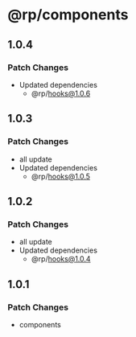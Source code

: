 # @rp/components

## 1.0.4

### Patch Changes

- Updated dependencies
  - @rp/hooks@1.0.6

## 1.0.3

### Patch Changes

- all update
- Updated dependencies
  - @rp/hooks@1.0.5

## 1.0.2

### Patch Changes

- all update
- Updated dependencies
  - @rp/hooks@1.0.4

## 1.0.1

### Patch Changes

- components
